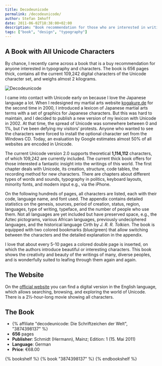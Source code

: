 ```yaml
---
title: Decodeunicode
permalink: /decodeunicode/
author: Stefan Imhoff
date: 2011-06-02T18:38:00+02:00
description: "Book recommendation for those who are interested in writing and characters: 'decodeunicode - Die Schriftzeichen der Welt'. 656 pages thick, almost 2 kg heavy, and with all 109,242 current characters of the Unicode character set."
tags: ["book", "design", "typography"]
---
```


## A Book with All Unicode Characters

By chance, I recently came across a book that is a buy recommendation for anyone interested in typography and characters. The book is 656 pages thick, contains all the current 109,242 digital characters of the Unicode character set, and weighs almost 2 kilograms.

![Decodeunicode](/assets/images/posts/book-decodeunicode.jpg)

I came into contact with Unicode early on because I love the Japanese language a lot. When I redesigned my martial arts website [kogakure.de](https://www.kogakure.de/) for the second time in 2000, I introduced a lexicon of Japanese martial arts terms with a set of graphics for Japanese characters. But this was hard to maintain, and I decided to publish a new version of my lexicon with Unicode in 2002. At that time, the spread of Unicode was somewhere between 0 and 1%, but I’ve been defying my visitors’ protests. Anyone who wanted to see the characters were forced to install the optional character set from the Windows CD. Today, an evaluation by Google estimates almost 50% of all websites are encoded in Unicode.

The current Unicode version 2.0 supports theoretical **1,114,112** characters, of which 109,242 are currently included. The current thick book offers for those interested a fantastic insight into the writings of this world. The first chapter deals with Unicode, its creation, structure, code tables, the recording method for new characters. There are chapters about different types of words and sounds, typography in politics, keyboard layouts, minority fonts, and modern input e.g., via the iPhone.

On the following hundreds of pages, all characters are listed, each with their code, language name, and font used. The appendix contains detailed statistics on the genesis, sources, period of creation, status, region, languages, type of writing, typeface, and the number of people who use them. Not all languages are yet included but have preserved space, e.g., the Aztec pictograms, various African languages, previously undeciphered languages, and the historical language Cirth by _J. R. R. Tolkien_. The book is equipped with two colored bookmarks (blue/green) that allow switching between the characters and the detailed explanation in the appendix.

I love that about every 5-10 pages a colored double page is inserted, on which the authors introduce beautiful or interesting characters. This book shows the creativity and beauty of the writings of many, diverse peoples, and is wonderfully suited to leafing through them again and again.

## The Website

On the [official website](http://www.decodeunicode.org/) you can find a digital version in the English language, which allows searching, browsing, and exploring the world of Unicode. There is a 2½-hour-long movie showing all characters.

## The Book

- {% affiliate "decodeunicode: Die Schriftzeichen der Welt", "3874398137" %}
- **656** pages
- **Publisher**: Schmidt (Hermann), Mainz; Edition: 1 (15. Mai 2011)
- **Language**: German
- **Price**: €68.00

{% bookshelf %}
{% book "3874398137" %}
{% endbookshelf %}
